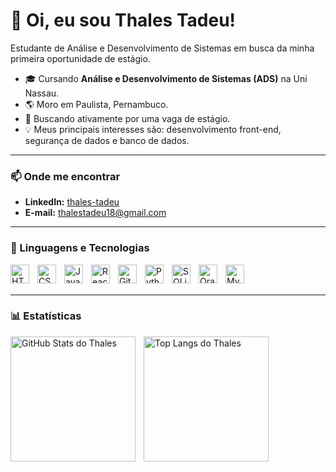 # 👋 Oi, eu sou Thales Tadeu!

Estudante de Análise e Desenvolvimento de Sistemas em busca da minha primeira oportunidade de estágio.

* 🎓 Cursando **Análise e Desenvolvimento de Sistemas (ADS)** na Uni Nassau.
* 🌎 Moro em Paulista, Pernambuco.
* 🚀 Buscando ativamente por uma vaga de estágio.
* 💡 Meus principais interesses são: desenvolvimento front-end, segurança de dados e banco de dados.

---

### 📫 Onde me encontrar

* **LinkedIn:** [thales-tadeu](https://www.linkedin.com/in/thales-tadeu/)
* **E-mail:** [thalestadeu18@gmail.com](mailto:thalestadeu18@gmail.com)

---

### 🤖 Linguagens e Tecnologias

<img 
    align="left" 
    alt="HTML"
    title="HTML" 
    width="30px" 
    style="padding-right: 10px;" 
    src="https://cdn.jsdelivr.net/gh/devicons/devicon@latest/icons/html5/html5-original.svg" 
/>
<img 
    align="left" 
    alt="CSS" 
    title="CSS"
    width="30px" 
    style="padding-right: 10px;" 
    src="https://cdn.jsdelivr.net/gh/devicons/devicon@latest/icons/css3/css3-original.svg" 
/>
<img 
    align="left" 
    alt="JavaScript" 
    title="JavaScript"
    width="30px" 
    style="padding-right: 10px;" 
    src="https://cdn.jsdelivr.net/gh/devicons/devicon@latest/icons/javascript/javascript-original.svg" 
/>
<img 
    align="left" 
    alt="React"
    title="React" 
    width="30px" 
    style="padding-right: 10px;" 
    src="https://cdn.jsdelivr.net/gh/devicons/devicon@latest/icons/react/react-original.svg" 
/>
<img 
    align="left" 
    alt="Git" 
    title="Git"
    width="30px" 
    style="padding-right: 10px;" 
    src="https://cdn.jsdelivr.net/gh/devicons/devicon@latest/icons/git/git-original.svg" 
/>
<img 
    align="left" 
    alt="Python" 
    title="Python"
    width="30px" 
    style="padding-right: 10px;" 
    src="https://cdn.jsdelivr.net/gh/devicons/devicon@latest/icons/python/python-original.svg" 
/>
<img 
    align="left" 
    alt="SQLite" 
    title="SQLite"
    width="30px" 
    style="padding-right: 10px;" 
    src="https://cdn.jsdelivr.net/gh/devicons/devicon@latest/icons/sqlite/sqlite-original-wordmark.svg" 
/>
<img 
    align="left" 
    alt="Oracle" 
    title="Oracle SQL"
    width="30px" 
    style="padding-right: 10px;" 
    src="https://cdn.jsdelivr.net/gh/devicons/devicon@latest/icons/oracle/oracle-original.svg" 
/>
<img 
    align="left" 
    alt="MySQL" 
    title="MySQL"
    width="30px" 
    style="padding-right: 10px;" 
    src="https://cdn.jsdelivr.net/gh/devicons/devicon@latest/icons/mysql/mysql-original-wordmark.svg" 
/>

<br/>
<br/>

---

### 📊 Estatísticas

<p>
  <img 
    align="left" 
    alt="GitHub Stats do Thales" 
    height="200" 
    style="padding-right: 10px;" 
    src="https://github-readme-stats.vercel.app/api?username=thalestadeu18&show_icons=true&theme=tokyonight&include_all_commits=true&locale=pt-br" 
  />
  <img 
    align="left" 
    alt="Top Langs do Thales" 
    height="200" 
    src="https://github-readme-stats.vercel.app/api/top-langs/?username=thalestadeu18&theme=tokyonight&layout=compact&custom_title=Tecnologias&langs_count=9" 
  />
</p>
